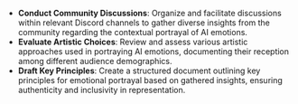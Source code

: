 - **Conduct Community Discussions**: Organize and facilitate discussions within relevant Discord channels to gather diverse insights from the community regarding the contextual portrayal of AI emotions.
- **Evaluate Artistic Choices**: Review and assess various artistic approaches used in portraying AI emotions, documenting their reception among different audience demographics.
- **Draft Key Principles**: Create a structured document outlining key principles for emotional portrayal based on gathered insights, ensuring authenticity and inclusivity in representation.